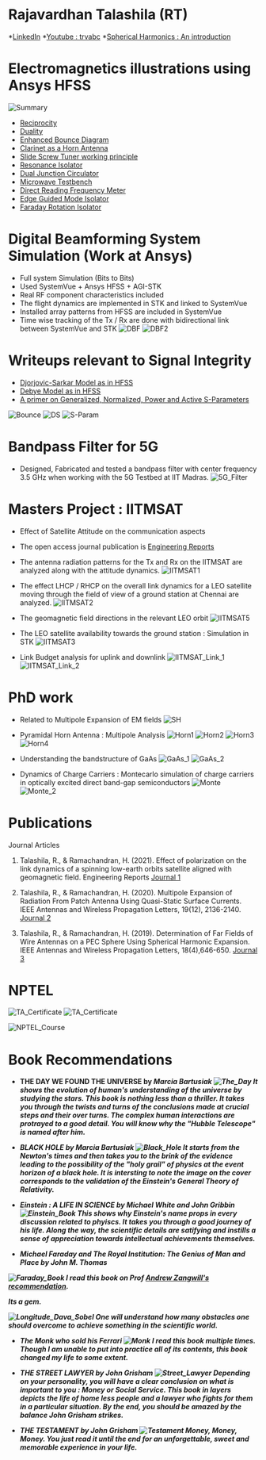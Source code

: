 # Rajavardhan Talashila (RT)
*[LinkedIn](https://www.linkedin.com/in/rajavardhan-talashila-rt-37800a76/)
*[Youtube : trvabc](https://www.youtube.com/@trvabc)
*[Spherical Harmonics : An introduction](https://youtu.be/3lHz0jAk6fY?si=tH91g7CLzt1tSL9G)

# Electromagnetics illustrations using Ansys HFSS
![Summary](LinkedIn_Posts_Summary.png)

+  [Reciprocity](https://www.linkedin.com/feed/update/urn:li:activity:7090251774510452736?utm_source=share&utm_medium=member_desktop)
+  [Duality](https://www.linkedin.com/feed/update/urn:li:activity:7087301378447986688?utm_source=share&utm_medium=member_desktop)
+  [Enhanced Bounce Diagram](https://www.linkedin.com/feed/update/urn:li:activity:7088114458455113728?utm_source=share&utm_medium=member_desktop)
+  [Clarinet as a Horn Antenna](https://www.linkedin.com/feed/update/urn:li:activity:7073731131421970432?utm_source=share&utm_medium=member_desktop)
+  [Slide Screw Tuner working principle](https://www.linkedin.com/feed/update/urn:li:activity:7072264357472063488?utm_source=share&utm_medium=member_desktop)
+  [Resonance Isolator](https://www.linkedin.com/feed/update/urn:li:activity:7069214665616089088?utm_source=share&utm_medium=member_desktop)
+  [Dual Junction Circulator](https://www.linkedin.com/feed/update/urn:li:activity:7067981858117988352?utm_source=share&utm_medium=member_desktop)
+  [Microwave Testbench](https://www.linkedin.com/feed/update/urn:li:activity:7059154495213109249?utm_source=share&utm_medium=member_desktop)
+  [Direct Reading Frequency Meter](https://www.linkedin.com/feed/update/urn:li:activity:7058814767045476352?utm_source=share&utm_medium=member_desktop)
+  [Edge Guided Mode Isolator](https://www.linkedin.com/feed/update/urn:li:activity:7054486575467941888?utm_source=share&utm_medium=member_desktop)
+  [Faraday Rotation Isolator](https://www.linkedin.com/feed/update/urn:li:activity:7054131122363895808?utm_source=share&utm_medium=member_desktop)


# Digital Beamforming System Simulation (Work at Ansys)
* Full system Simulation (Bits to Bits)
* Used SystemVue + Ansys HFSS + AGI-STK
* Real RF component characteristics included
* The flight dynamics are implemented in STK and linked to SystemVue
* Installed array patterns from HFSS are included in SystemVue
* Time wise tracking of the Tx / Rx are done with bidirectional link between SystemVue and STK
![DBF](DBF.jpg)
![DBF2](DBF2.jpg)


# Writeups relevant to Signal Integrity
+ [Djorjovic-Sarkar Model as in HFSS](https://www.linkedin.com/feed/update/urn:li:activity:6957530165891477504?utm_source=share&utm_medium=member_desktop)
+ [Debye Model as in HFSS](https://www.linkedin.com/feed/update/urn:li:activity:6988146589634629632?utm_source=share&utm_medium=member_desktop)
+ [A primer on Generalized, Normalized, Power and Active S-Parameters](https://www.linkedin.com/feed/update/urn:li:activity:6928332906566225920?utm_source=share&utm_medium=member_desktop)

![Bounce](Enhanced_Bounce.png)
![DS](DS_Model_RT.png)
![S-Param](S-Param_Primer_RT.png)

# Bandpass Filter for 5G
* Designed, Fabricated and tested a bandpass filter with center frequency 3.5 GHz when working with the 5G Testbed at IIT Madras. 
![5G_Filter](5G_Filter.jpg)

# Masters Project : IITMSAT
* Effect of Satellite Attitude on the communication aspects
* The open access journal publication is [Engineering Reports](https://onlinelibrary.wiley.com/doi/full/10.1002/eng2.12402)
* The antenna radiation patterns for the Tx and Rx on the IITMSAT are analyzed along with the attitude dynamics.
![IITMSAT1](IITMSAT1.jpg)
* The effect LHCP / RHCP on the overall link dynamics for a LEO satellite moving through the field of view of a ground station at Chennai are analyzed.
![IITMSAT2](IITMSAT2.jpg)

* The geomagnetic field directions in the relevant LEO orbit
![IITMSAT5](IITMSAT5.jpg)

* The LEO satellite availability towards the ground station : Simulation in STK
![IITMSAT3](IITMSAT3.jpg)

* Link Budget analysis for uplink and downlink
![IITMSAT_Link_1](IITMSAT_Link_1.jpg)
![IITMSAT_Link_2](IITMSAT_Link_2.jpg)


# PhD work
* Related to Multipole Expansion of EM fields
![SH](SH.jpg)

* Pyramidal Horn Antenna : Multipole Analysis
![Horn1](Horn1.jpg)
![Horn2](Horn2.jpg)
![Horn3](Horn3.jpg)
![Horn4](Horn4.jpg)

* Understanding the bandstructure of GaAs
![GaAs_1](GaAs_1.jpg)
![GaAs_2](GaAs_2.jpg)


* Dynamics of Charge Carriers :  Montecarlo simulation of charge carriers in optically excited direct band-gap semiconductors
![Monte](Particle_Dynamics.jpg)
![Monte_2](Particle_Dynamics_2.jpg)

# Publications
Journal Articles

1. Talashila, R., & Ramachandran, H. (2021). Effect of polarization on the link dynamics of a spinning low-earth orbits satellite aligned with geomagnetic field. Engineering Reports
[Journal 1](https://onlinelibrary.wiley.com/doi/pdf/10.1002/eng2.12402)

2. Talashila, R., & Ramachandran, H. (2020). Multipole Expansion of Radiation From Patch Antenna Using Quasi-Static Surface Currents. IEEE Antennas and Wireless Propagation Letters, 19(12), 2136-2140. [Journal 2](https://ieeexplore.ieee.org/document/9200656/)

3. Talashila, R., & Ramachandran, H. (2019). Determination of Far Fields of Wire Antennas on a PEC Sphere Using Spherical Harmonic Expansion. IEEE Antennas and Wireless Propagation Letters, 18(4),646-650. [Journal 3](https://ieeexplore.ieee.org/document/8644039)



# NPTEL 
![TA_Certificate](TA_2021.jpg)
![TA_Certificate](TA_2020.jpg)


![NPTEL_Course](SDR_NPTEL.jpg)


# Book  Recommendations

+  <b>THE DAY WE FOUND THE UNIVERSE <b> by <i>Marcia Bartusiak<i>
![The_Day](The_day_we_found_the_universe.jpg)
It shows the evolution of human's understanding of the universe by studying the stars. This book is nothing less than a thriller. It takes you through the twists and turns of the conclusions made at crucial steps and their over turns. The complex human interactions are  protrayed to a good detail. You will know why the "Hubble Telescope" is named after him.


+  <b>BLACK HOLE <b> by <i>Marcia Bartusiak<i>
![Black_Hole](Black_Hole.jpg)
It starts from the Newton's times and then takes you to the brink of the evidence leading to the possibility of the "holy grail" of physics at the event horizon of a black hole. It is intersting to note the image on the cover corresponds to the validation of the Einstein's General Theory of Relativity. 



+  <b> Einstein : A LIFE IN SCIENCE <b> by <i>Michael White and John Gribbin<i>
![Einstein_Book](Einstein_Book.jpg)
This shows why Einstein's name props in every discussion related to phyiscs. It takes you through a good journey of his life. Along the way, the scientific details are satifying and instills a sense of appreciation towards intellectual achievements themselves.

+ <b> Michael Faraday and The Royal Institution: The Genius of Man and Place   <b> by <i> John M. Thomas   <i>

![Faraday_Book](Faraday_Ri.jpg)
I read this book on Prof [Andrew Zangwill's recommendation](https://shepherd.com/best-books/biographies-of-physicists).

Its a gem.

![Longitude_Dava_Sobel](Longitude.jpg)
One will understand how many obstacles one should overcome to achieve something in the scientific world.




+  <b> The Monk who sold his Ferrari <b>
![Monk](Monk.jpg)
I read this book multiple times. Though I am unable to put into practice all of its contents, this book changed my life to some extent.

+  <b> THE STREET LAWYER <b> by <i>John Grisham<i>
![Street_Lawyer](Street_Lawyer.jpg)
Depending on your personality, you will have a clear conclusion on what is important to you : Money or Social Service. This book in layers depicts the life of home less people and a lawyer who fights for them in a particular situation. By the end, you should be amazed by the balance John Grisham strikes.

+  <b> THE TESTAMENT <b> by <i>John Grisham<i>
![Testament](Testament.jpg)
Money, Money, Money.  You just read it until the end for an unforgettable, sweet and  memorable experience in your life.


